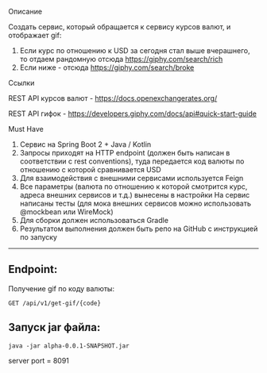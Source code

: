 Описание

Создать сервис, который обращается к сервису курсов валют, и отображает gif:

1) Eсли курс по отношению к USD за сегодня стал выше вчерашнего,
то отдаем рандомную отсюда https://giphy.com/search/rich
2) Eсли ниже - отсюда https://giphy.com/search/broke

Ссылки

REST API курсов валют - https://docs.openexchangerates.org/

REST API гифок - https://developers.giphy.com/docs/api#quick-start-guide

Must Have

1) Сервис на Spring Boot 2 + Java / Kotlin
2) Запросы приходят на HTTP endpoint (должен быть написан в соответствии с rest conventions), туда передается код валюты по отношению с которой сравнивается USD
3) Для взаимодействия с внешними сервисами используется Feign
4) Все параметры (валюта по отношению к которой смотрится курс, адреса внешних сервисов и т.д.) вынесены в настройки
На сервис написаны тесты (для мока внешних сервисов можно использовать @mockbean или WireMock)
5) Для сборки должен использоваться Gradle
6) Результатом выполнения должен быть репо на GitHub с инструкцией по запуску

---

Endpoint:
---  
Получение gif по коду валюты:  

```
GET /api/v1/get-gif/{code}
```
Запуск jar файла:
---
```
java -jar alpha-0.0.1-SNAPSHOT.jar
```
server port  = 8091 

